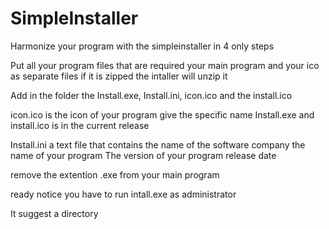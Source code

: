 # SimpleInstaller

Harmonize your program with the simpleinstaller in 4 only steps

Put all your program files that are required your main program
and your ico as separate files
if it is zipped the intaller will unzip it

Add in the folder the Install.exe, Install.ini, icon.ico
and the install.ico

icon.ico is the icon of your program give the specific name
Install.exe and install.ico is in the current release

Install.ini a text file that contains
the name of the software company
the name of your program
The version of your program
release date

remove the extention .exe from your main program

ready
 notice you have to run intall.exe as administrator

It suggest a directory

